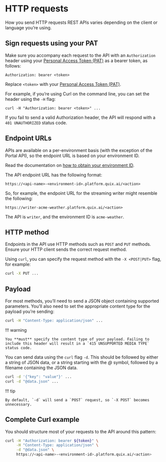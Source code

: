 # HTTP requests

How you send HTTP requests REST APIs varies depending on the client or language you’re using.

## Sign requests using your PAT

Make sure you accompany each request to the API with an `Authorization` header using your [Personal Access Token (PAT)](../platform/how-to/personal-access-token-pat.md) as a bearer token, as follows:

``` http
Authorization: bearer <token>
```

Replace `<token>` with your [Personal Access Token (PAT)](../platform/how-to/personal-access-token-pat.md). 

For example, if you’re using Curl on the command line, you can set the header using the `-H` flag:

``` shell
curl -H "Authorization: bearer <token>" ...
```

If you fail to send a valid Authorization header, the API will respond with a `401 UNAUTHORIZED` status code.

## Endpoint URLs

APIs are available on a per-environment basis (with the exception of the Portal API), so the endpoint URL is based on your environment ID. 

Read the documentation on [how to obtain your environment ID](../platform/how-to/get-environment-id.md).

The API endpoint URL has the following format:

```
https://<api-name>-<environment-id>.platform.quix.ai/<action>
```

So, for example, the endpoint URL for the streaming writer might resemble the following:

```
https://writer-acme-weather.platform.quix.ai/<action>
```

The API is `writer`, and the environment ID is `acme-weather`.

## HTTP method

Endpoints in the API use HTTP methods such as `POST` and `PUT` methods. Ensure your HTTP client sends the correct request method.

Using `curl`, you can specify the request method with the `-X <POST|PUT>` flag, for example:

```bash
curl -X PUT ...
```

## Payload

For most methods, you’ll need to send a JSON object containing supported parameters. You’ll also need to set the appropriate content type for the payload you’re sending:

```bash
curl -H "Content-Type: application/json" ...
```

!!! warning

	You **must** specify the content type of your payload. Failing to include this header will result in a `415 UNSUPPORTED MEDIA TYPE` status code.

You can send data using the `curl` flag `-d`. This should be followed by either a string of JSON data, or a string starting with the *@* symbol, followed by a filename containing the JSON data.

```bash
curl -d '{"key": "value"}' ...
curl -d "@data.json" ...
```

!!! tip

	By default, `-d` will send a `POST` request, so `-X POST` becomes unnecessary.

## Complete Curl example

You should structure most of your requests to the API around this pattern:

```bash
curl -H "Authorization: bearer ${token}" \
     -H "Content-Type: application/json" \
     -d "@data.json" \
     https://<api-name>-<environment-id>.platform.quix.ai/<action>
```

